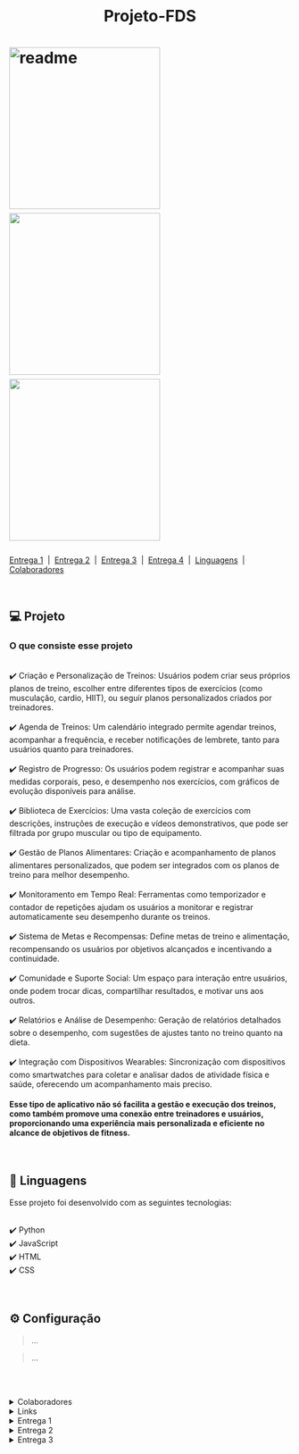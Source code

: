 <!DOCTYPE html>
<html lang="pt-BR">
<head>
    <meta charset="UTF-8">
    <meta name="viewport" content="width=device-width, initial-scale=1.0">
</head>
<body>
<br>

<h1 align="center">Projeto-FDS</h1>

<h1 class="img-row">
    <img title="readme" src="img/img1.webp.jpg" width="270" height="290" style="display: inline-block;">
    <img src="img/img2.jpg" width="270" height="290" style="display: inline-block;">
    <img src="img/img3.webp" width="270" height="290" style="display: inline-block;">
</h1>

[Entrega 1](#entrega1) &nbsp;|&nbsp; [Entrega 2](#entrega2) &nbsp;|&nbsp; [Entrega 3](#entrega3) &nbsp;|&nbsp; [Entrega 4](#entrega4) &nbsp;|&nbsp; [Linguagens](#linguagens) &nbsp;|&nbsp; [Colaboradores](#colaboradores)

<br>

<h2>💻 Projeto</h2>

<h3>O que consiste esse projeto</h3>

<br>
✔️ Criação e Personalização de Treinos: Usuários podem criar seus próprios planos de treino, escolher entre diferentes tipos de exercícios (como musculação, cardio, HIIT), ou seguir planos personalizados criados por treinadores.
<br><br>
✔️ Agenda de Treinos: Um calendário integrado permite agendar treinos, acompanhar a frequência, e receber notificações de lembrete, tanto para usuários quanto para treinadores.
<br><br>
✔️ Registro de Progresso: Os usuários podem registrar e acompanhar suas medidas corporais, peso, e desempenho nos exercícios, com gráficos de evolução disponíveis para análise.
<br><br>
✔️ Biblioteca de Exercícios: Uma vasta coleção de exercícios com descrições, instruções de execução e vídeos demonstrativos, que pode ser filtrada por grupo muscular ou tipo de equipamento.
<br><br>
✔️ Gestão de Planos Alimentares: Criação e acompanhamento de planos alimentares personalizados, que podem ser integrados com os planos de treino para melhor desempenho.
<br><br>
✔️ Monitoramento em Tempo Real: Ferramentas como temporizador e contador de repetições ajudam os usuários a monitorar e registrar automaticamente seu desempenho durante os treinos.
<br><br>
✔️ Sistema de Metas e Recompensas: Define metas de treino e alimentação, recompensando os usuários por objetivos alcançados e incentivando a continuidade.
<br><br>
✔️ Comunidade e Suporte Social: Um espaço para interação entre usuários, onde podem trocar dicas, compartilhar resultados, e motivar uns aos outros.
<br><br>
✔️ Relatórios e Análise de Desempenho: Geração de relatórios detalhados sobre o desempenho, com sugestões de ajustes tanto no treino quanto na dieta.
<br><br>
✔️ Integração com Dispositivos Wearables: Sincronização com dispositivos como smartwatches para coletar e analisar dados de atividade física e saúde, oferecendo um acompanhamento mais preciso.
<br>

<h4>Esse tipo de aplicativo não só facilita a gestão e execução dos treinos, como também promove uma conexão entre treinadores e usuários, proporcionando uma experiência mais personalizada e eficiente no alcance de objetivos de fitness.</h4>

<br>

<h2 id="linguagens">🚀 Linguagens</h2>

Esse projeto foi desenvolvido com as seguintes tecnologias:

<br>✔️ Python
<br>✔️ JavaScript
<br>✔️ HTML
<br>✔️ CSS

<br>

<h2>⚙ Configuração</h2>

> ...

> ...

<br><br>

<details>
    <summary id="colaboradores">Colaboradores</summary>
    <table>
        <tr><td>Antonio Crisanto</td><td>Email: actf@cesar.school</td></tr>
        <tr><td>Artur Dowsley</td><td>Email: abd2@cesar.School</td></tr>
        <tr><td>Israel Duclerc</td><td>Email: imdn@cesar.school</td></tr>
        <tr><td>Lucas Calabria</td><td>Email: Lvc@cesar.school</td></tr>
        <tr><td>Samuel Abreu</td><td>Email: slag@cesar.school</td></tr>
        <tr><td>Victor Paes</td><td>Email: vplpc@cesar.school</td></tr>
    </table>
</details>

<details>
    <summary>Links</summary>
    <p>jira:https://cesar-team-ztgvnfkx.atlassian.net/jira/software/projects/GDF/boards/70/timeline </p>
   
    <p>youtube: https://youtu.be/eAx2HIiVcNo</p>
    <p>Figma: https://www.figma.com/design/7uzbywBVRUZOanrbKkbBbh/esboço-1?node-id=0-1&node-type=CANVAS&t=T1DQJtKr8ENyUwRv-0</p>
</details>

<!-- Entrega 1 -->
<details id="entrega1">
    <summary>Entrega 1</summary>
    <details>
        <summary>Backlog</summary>
        <h3>Print do quadro e backlog (JIRA):</h3>
        <br>
        <img src="img/img_backlog.jpeg" alt="Imagem Backlog">
        <img src="img/img_jira.jpeg" alt="Imagem JIRA">
    </details>
</details>

<!-- Entrega 2 -->
<details id="entrega2">
    <summary>Entrega 2</summary>
    <details>
        <summary>Backlog</summary>
        <h3>Print do quadro e backlog (JIRA):</h3>
        <br>
        <img src="img/Backlog2.jpg" alt="Imagem Backlog">
        <img src="img/jira 2 c.png" alt="Imagem JIRA">
    </details>
    <details>
        <summary>Screencast</summary>
        <p>https://youtu.be/_T8fp4fx_nA</p>
    </details>
</details>

<!-- Entrega 3 -->
<details id="entrega3">
    <summary>Entrega 3</summary>
    <details>
        <summary>Backlog</summary>
        <h3>Print do quadro da sprint e do backlog (JIRA):</h3>
        <br>
        <img src="img/Backlog3.jpg" alt="Imagem Backlog">
        <img src="img/Sprint3.jpg" alt="Imagem JIRA">
    </details>
    <details>
        <summary>Screencasts</summary>
        <p>Figma:  https://youtu.be/6lKPvt8F4c8 </p>
        <p>Testes automatizados: https://youtu.be/SU8br8UstdM</p>
        <p>https://www.loom.com/share/aa729f6a4076462da05b9b17d7fb3fb7?sid=90507ffa-deb0-4c88-86b6-731a0b92577d</p>
        <summary>Link deploy</summary>
         <p>https://gymsync-dnfdgmgdhva3ckd7.scm.brazilsouth-01.azurewebsites.net/webssh/host</p>
    
        <p></p>
</details>

<!-- Entrega 4 -->
<details id="entrega4">
    <summary>Entrega 4</summary>
    <h3>Entrega 4...</h3>
</details>

<br><br>

<h1>🔧 Em construção... 🔧</h1>

</body>
</html>
